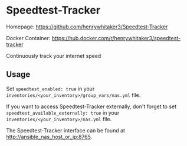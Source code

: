 
# Speedtest-Tracker

Homepage: <https://github.com/henrywhitaker3/Speedtest-Tracker>

Docker Container: <https://hub.docker.com/r/henrywhitaker3/speedtest-tracker>

Continuously track your internet speed

## Usage

Set `speedtest_enabled: true` in your `inventories/<your_inventory>/group_vars/nas.yml` file.

If you want to access Speedtest-Tracker externally, don't forget to set `speedtest_available_externally: true` in your `inventories/<your_inventory>/nas.yml` file.

The Speedtest-Tracker interface can be found at <http://ansible_nas_host_or_ip:8765>.
